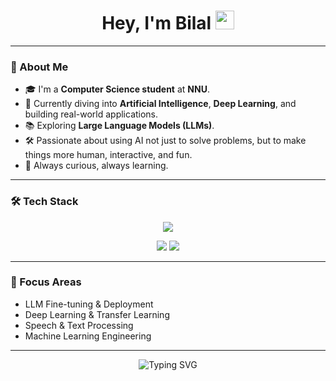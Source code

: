 <h1 align="center">Hey, I'm Bilal <img src="https://raw.githubusercontent.com/MartinHeinz/MartinHeinz/master/wave.gif" width="30px"></h1>

---

### 🚀 About Me

- 🎓 I'm a **Computer Science student** at **NNU**.
- 🤖 Currently diving into **Artificial Intelligence**, **Deep Learning**, and building real-world applications.
- 📚 Exploring **Large Language Models (LLMs)**.
- 🛠️ Passionate about using AI not just to solve problems, but to make things more human, interactive, and fun.
- 🧠 Always curious, always learning.

---

### 🛠️ Tech Stack

<p align="center">
  <img src="https://skillicons.dev/icons?i=python,tensorflow,scikit-learn,pandas,numpy,react,nodejs,javascript,cpp,scala,apachekafka,mongodb,elasticsearch" />
</p>

<p align="center">
  <img src="https://skillicons.dev/icons?i=spark,kafka" />
  <img src="https://img.shields.io/badge/Kibana-005571?style=for-the-badge&logo=kibana&logoColor=white" />
</p>

---


### 🎯 Focus Areas

- LLM Fine-tuning & Deployment
- Deep Learning & Transfer Learning
- Speech & Text Processing
- Machine Learning Engineering

---

<p align="center">
  <img src="https://readme-typing-svg.demolab.com?font=Fira+Code&weight=500&size=22&pause=1000&color=7F58FF&center=true&vCenter=true&width=435&lines=Thanks+for+stopping+by!+Let's+build+something+awesome+%F0%9F%9A%80" alt="Typing SVG" />
</p>
